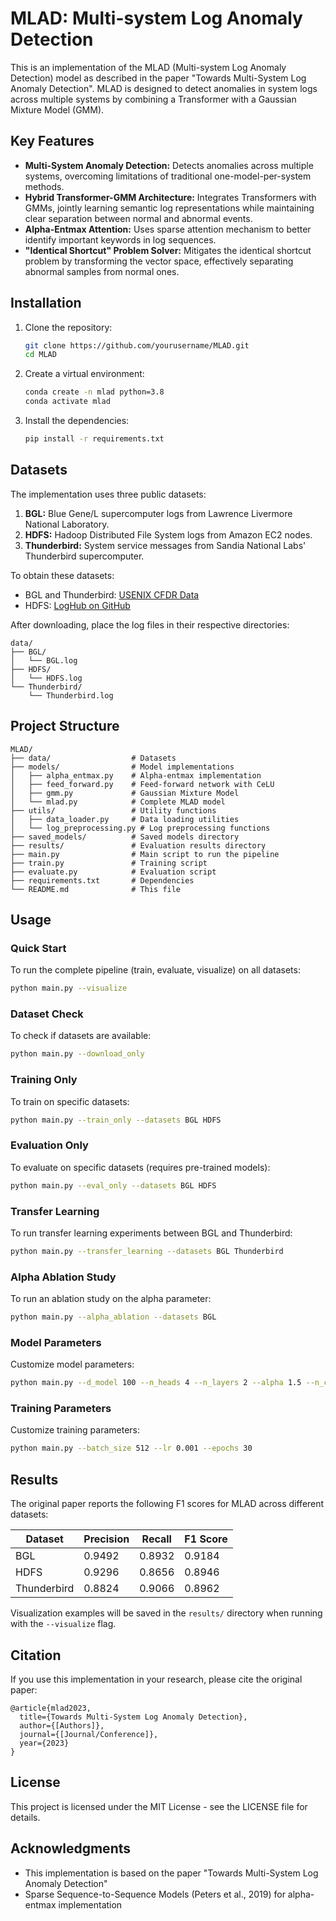 # MLAD: Multi-system Log Anomaly Detection

This is an implementation of the MLAD (Multi-system Log Anomaly Detection) model as described in the paper "Towards Multi-System Log Anomaly Detection". MLAD is designed to detect anomalies in system logs across multiple systems by combining a Transformer with a Gaussian Mixture Model (GMM).

## Key Features

- **Multi-System Anomaly Detection:** Detects anomalies across multiple systems, overcoming limitations of traditional one-model-per-system methods.
- **Hybrid Transformer-GMM Architecture:** Integrates Transformers with GMMs, jointly learning semantic log representations while maintaining clear separation between normal and abnormal events.
- **Alpha-Entmax Attention:** Uses sparse attention mechanism to better identify important keywords in log sequences.
- **"Identical Shortcut" Problem Solver:** Mitigates the identical shortcut problem by transforming the vector space, effectively separating abnormal samples from normal ones.

## Installation

1. Clone the repository:
   ```bash
   git clone https://github.com/yourusername/MLAD.git
   cd MLAD
   ```

2. Create a virtual environment:
   ```bash
   conda create -n mlad python=3.8
   conda activate mlad
   ```

3. Install the dependencies:
   ```bash
   pip install -r requirements.txt
   ```

## Datasets

The implementation uses three public datasets:

1. **BGL:** Blue Gene/L supercomputer logs from Lawrence Livermore National Laboratory.
2. **HDFS:** Hadoop Distributed File System logs from Amazon EC2 nodes.
3. **Thunderbird:** System service messages from Sandia National Labs' Thunderbird supercomputer.

To obtain these datasets:
- BGL and Thunderbird: [USENIX CFDR Data](https://www.usenix.org/cfdr-data)
- HDFS: [LogHub on GitHub](https://github.com/logpai/loghub)

After downloading, place the log files in their respective directories:
```
data/
├── BGL/
│   └── BGL.log
├── HDFS/
│   └── HDFS.log
└── Thunderbird/
    └── Thunderbird.log
```

## Project Structure

```
MLAD/
├── data/                  # Datasets
├── models/                # Model implementations
│   ├── alpha_entmax.py    # Alpha-entmax implementation
│   ├── feed_forward.py    # Feed-forward network with CeLU
│   ├── gmm.py             # Gaussian Mixture Model
│   └── mlad.py            # Complete MLAD model
├── utils/                 # Utility functions
│   ├── data_loader.py     # Data loading utilities
│   └── log_preprocessing.py # Log preprocessing functions
├── saved_models/          # Saved models directory
├── results/               # Evaluation results directory
├── main.py                # Main script to run the pipeline
├── train.py               # Training script
├── evaluate.py            # Evaluation script
├── requirements.txt       # Dependencies
└── README.md              # This file
```

## Usage

### Quick Start

To run the complete pipeline (train, evaluate, visualize) on all datasets:

```bash
python main.py --visualize
```

### Dataset Check

To check if datasets are available:

```bash
python main.py --download_only
```

### Training Only

To train on specific datasets:

```bash
python main.py --train_only --datasets BGL HDFS
```

### Evaluation Only

To evaluate on specific datasets (requires pre-trained models):

```bash
python main.py --eval_only --datasets BGL HDFS
```

### Transfer Learning

To run transfer learning experiments between BGL and Thunderbird:

```bash
python main.py --transfer_learning --datasets BGL Thunderbird
```

### Alpha Ablation Study

To run an ablation study on the alpha parameter:

```bash
python main.py --alpha_ablation --datasets BGL
```

### Model Parameters

Customize model parameters:

```bash
python main.py --d_model 100 --n_heads 4 --n_layers 2 --alpha 1.5 --n_components 5
```

### Training Parameters

Customize training parameters:

```bash
python main.py --batch_size 512 --lr 0.001 --epochs 30
```

## Results

The original paper reports the following F1 scores for MLAD across different datasets:

| Dataset     | Precision | Recall | F1 Score |
|-------------|-----------|--------|----------|
| BGL         | 0.9492    | 0.8932 | 0.9184   |
| HDFS        | 0.9296    | 0.8656 | 0.8946   |
| Thunderbird | 0.8824    | 0.9066 | 0.8962   |

Visualization examples will be saved in the `results/` directory when running with the `--visualize` flag.

## Citation

If you use this implementation in your research, please cite the original paper:

```
@article{mlad2023,
  title={Towards Multi-System Log Anomaly Detection},
  author={[Authors]},
  journal={[Journal/Conference]},
  year={2023}
}
```

## License

This project is licensed under the MIT License - see the LICENSE file for details.

## Acknowledgments

- This implementation is based on the paper "Towards Multi-System Log Anomaly Detection"
- Sparse Sequence-to-Sequence Models (Peters et al., 2019) for alpha-entmax implementation 